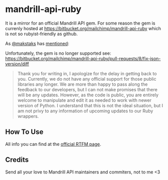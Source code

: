 mandrill-api-ruby
=================

It is a mirror for an official Mandrill API gem. For some reason 
the gem is currenly hosted at https://bitbucket.org/mailchimp/mandrill-api-ruby which is not so rubyist-friendly as github.

As [@makstaks](https://github.com/makstaks) has [mentioned](https://github.com/killthekitten/mandrill-api-ruby/pull/2#issuecomment-671636354):

Unfortunately, the gem is no longer supported see: https://bitbucket.org/mailchimp/mandrill-api-ruby/pull-requests/8/fix-json-version/diff

> Thank you for writing in, I apologize for the delay in getting back to you. Currently, we do not have any official support for those public libraries any longer. We are more than happy to pass along the feedback to our developers, but I can not make promises that there will be any updates. However, as the code is public, you are entirely welcome to manipulate and edit it as needed to work with newer version of Python. I understand that this is not the ideal situation, but I am not privy to any information of upcoming updates to our Ruby wrappers.

## How To Use
All info you can find at the [official RTFM page](http://help.mandrill.com/entries/23257181-Using-the-Mandrill-Ruby-Gem).

## Credits
Send all your love to Mandrill API maintainers and commiters, not to me <3
